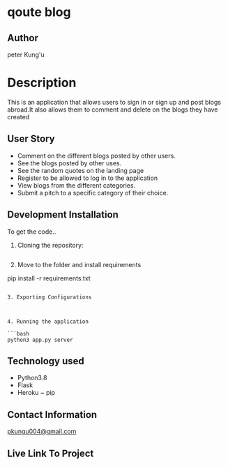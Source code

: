 # qoute blog

## Author
 peter Kung'u

# Description

This is an application that allows users to sign in or sign up and post blogs abroad.It also allows them to comment and delete on the blogs they have created

## User Story

- Comment on the different blogs posted by other users.
- See the blogs posted by other uses.
- See the random quotes on the landing page
- Register to be allowed to log in to the application
- View blogs from the different categories.
- Submit a pitch to a specific category of their choice.



## Development Installation

To get the code..

1. Cloning the repository:

```bash

```

2. Move to the folder and install requirements


pip install -r requirements.txt
```

3. Exporting Configurations



4. Running the application

```bash
python3 app.py server
```


## Technology used

- Python3.8
- Flask
- Heroku
~  pip 


## Contact Information

pkungu004@gmail.com

## Live Link To Project
